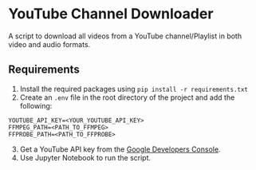 # YouTube Channel Downloader
A script to download all videos from a YouTube channel/Playlist in both video and audio formats.

## Requirements
1. Install the required packages using `pip install -r requirements.txt`
2. Create an `.env` file in the root directory of the project and add the following:
```
YOUTUBE_API_KEY=<YOUR_YOUTUBE_API_KEY>
FFMPEG_PATH=<PATH_TO_FFMPEG>
FFPROBE_PATH=<PATH_TO_FFPROBE>
```
3. Get a YouTube API key from the [Google Developers Console](https://console.developers.google.com/).
4. Use Jupyter Notebook to run the script.
